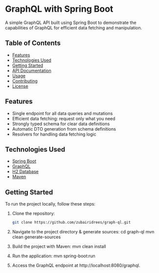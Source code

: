 # GraphQL with Spring Boot

A simple GraphQL API built using Spring Boot to demonstrate the capabilities of GraphQL for efficient data fetching and manipulation.

## Table of Contents

- [Features](#features)
- [Technologies Used](#technologies-used)
- [Getting Started](#getting-started)
- [API Documentation](#api-documentation)
- [Usage](#usage)
- [Contributing](#contributing)
- [License](#license)

## Features

- Single endpoint for all data queries and mutations
- Efficient data fetching: request only what you need
- Strongly typed schema for clear data definitions
- Automatic DTO generation from schema definitions
- Resolvers for handling data fetching logic

## Technologies Used

- [Spring Boot](https://spring.io/projects/spring-boot)
- [GraphQL](https://graphql.org/)
- [H2 Database](https://www.h2database.com/)
- [Maven](https://maven.apache.org/)

## Getting Started

To run the project locally, follow these steps:

1. Clone the repository:
   ```bash
   git clone https://github.com/zubairidrees/graph-ql.git

2. Navigate to the project directory & generate sources:
  cd graph-ql 
  mvn clean generate-sources

3. Build the project with Maven:
   mvn clean install

4. Run the application:
   mvn spring-boot:run

5. Access the GraphQL endpoint at http://localhost:8080/graphql.

